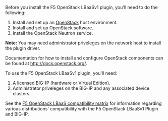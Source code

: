 Before you install the F5 OpenStack LBaaSv1 plugin, you'll need to do the following:

1. Install and set up an [OpenStack]() host environment. 
2. Install and set up OpenStack software.
3. Install the OpenStack Neutron service. 

**Note:** You may need administrator priveleges on the network host to install the plugin driver.

Documentation for how to install and configure OpenStack components can be found at http://docs.openstack.org/. 

To use the F5 OpenStack LBaaSv1 plugin, you'll need:

1. A licensed BIG-IP (hardware or Virtual Edition). 
2. Administrator priveleges on the BIG-IP and any associated device clusters. 

See the [F5 OpenStack LBaaS compatibility matrix]() for information regarding various distributions' compatibility with the F5 OpenStack LBaaSv1 Plugin and BIG-IP. 

[OpenStack]:http://www.openstack.org/ 
[F5 OpenStack LBaaS compatibility matrix]:TBD